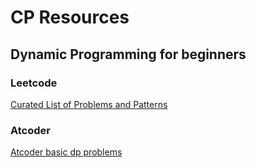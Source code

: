 # CP Resources

## Dynamic Programming for beginners
### Leetcode
[Curated List of Problems and Patterns](https://leetcode.com/discuss/general-discussion/458695/Dynamic-Programming-Patterns)

### Atcoder
[Atcoder basic dp problems](https://atcoder.jp/contests/dp/tasks)
